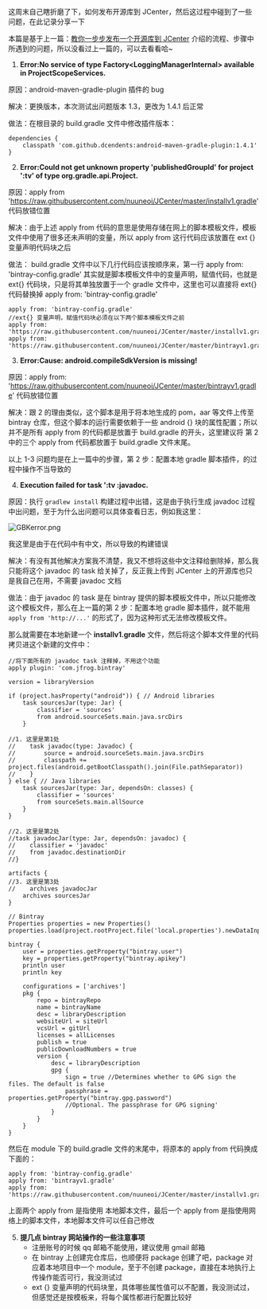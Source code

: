 这周末自己瞎折磨了下，如何发布开源库到 JCenter，然后这过程中碰到了一些问题，在此记录分享一下  

本篇是基于上一篇：[教你一步步发布一个开源库到 JCenter](https://www.jianshu.com/p/91a55d8f7055) 介绍的流程、步骤中所遇到的问题，所以没看过上一篇的，可以去看看哈~

1. **Error:No service of type Factory\<LoggingManagerInternal\> available in ProjectScopeServices.**  

原因：android-maven-gradle-plugin 插件的 bug  

解决：更换版本，本次测试出问题版本 1.3，更改为 1.4.1 后正常

做法：在根目录的 build.gradle 文件中修改插件版本：

```   
dependencies {
	classpath 'com.github.dcendents:android-maven-gradle-plugin:1.4.1'
}
```



2. **Error:Could not get unknown property 'publishedGroupId' for project ':tv' of type org.gradle.api.Project.**  

原因：apply from 'https://raw.githubusercontent.com/nuuneoi/JCenter/master/installv1.gradle' 代码放错位置

解决：由于上述 apply from 代码的意思是使用存储在网上的脚本模板文件，模板文件中使用了很多还未声明的变量，所以 apply from 这行代码应该放置在 ext {} 变量声明代码块之后  

做法：  build.gradle 文件中以下几行代码应该按顺序来，第一行 apply from: 'bintray-config.gradle' 其实就是脚本模板文件中的变量声明，赋值代码，也就是 ext{} 代码块，只是将其单独放置于一个 gradle 文件中，这里也可以直接将 ext{} 代码替换掉   apply from: 'bintray-config.gradle'

```
apply from: 'bintray-config.gradle'
//ext{} 变量声明，赋值代码块必须在以下两个脚本模板文件之前
apply from: 'https://raw.githubusercontent.com/nuuneoi/JCenter/master/installv1.gradle'
apply from: 'https://raw.githubusercontent.com/nuuneoi/JCenter/master/bintrayv1.gradle'
```



3. **Error:Cause: android.compileSdkVersion is missing!**

原因：apply from: 'https://raw.githubusercontent.com/nuuneoi/JCenter/master/bintrayv1.gradle' 代码放错位置  

解决：跟 2 的理由类似，这个脚本是用于将本地生成的 pom，aar 等文件上传至 bintray 仓库，但这个脚本的运行需要依赖于一些 android {} 块的属性配置；所以并不是所有 apply from 的代码都是放置于 build.gradle 的开头，这里建议将 第 2 中的三个 apply from 代码都放置于 build.gradle 文件末尾。  



以上 1-3 问题均是在上一篇中的步骤，第 2 步：配置本地 gradle 脚本插件，的过程中操作不当导致的  



4. **Execution failed for task ':tv :javadoc.**  

原因：执行 `gradlew install` 构建过程中出错，这是由于执行生成 javadoc 过程中出问题，至于为什么出问题可以具体查看日志，例如我这里：  

![GBKerror.png](https://upload-images.jianshu.io/upload_images/1924341-e04345f4c0ee0190.png?imageMogr2/auto-orient/strip%7CimageView2/2/w/1240)  

我这里是由于在代码中有中文，所以导致的构建错误

解决：有没有其他解决方案我不清楚，我又不想将这些中文注释给删除掉，那么我只能将这个 javadoc 的 task 给关掉了，反正我上传到 JCenter 上的开源库也只是我自己在用，不需要 javadoc 文档  

做法：由于 javadoc 的 task 是在 bintray 提供的脚本模板文件中，所以只能修改这个模板文件，那么在上一篇的第 2 步：配置本地 gradle 脚本插件，就不能用 `apply from 'http://...'` 的形式了，因为这种形式无法修改模板文件。

那么就需要在本地新建一个 **installv1.gradle** 文件，然后将这个脚本文件里的代码拷贝进这个新建的文件中：  

```  
//将下面所有的 javadoc task 注释掉，不用这个功能
apply plugin: 'com.jfrog.bintray'

version = libraryVersion

if (project.hasProperty("android")) { // Android libraries
    task sourcesJar(type: Jar) {
        classifier = 'sources'
        from android.sourceSets.main.java.srcDirs
    }

//1. 这里是第1处
//    task javadoc(type: Javadoc) {
//        source = android.sourceSets.main.java.srcDirs
//        classpath += project.files(android.getBootClasspath().join(File.pathSeparator))
//    }
} else { // Java libraries
    task sourcesJar(type: Jar, dependsOn: classes) {
        classifier = 'sources'
        from sourceSets.main.allSource
    }
}

//2. 这里是第2处
//task javadocJar(type: Jar, dependsOn: javadoc) {
//    classifier = 'javadoc'
//    from javadoc.destinationDir
//}

artifacts {
//3. 这里是第3处
//    archives javadocJar
    archives sourcesJar
}

// Bintray
Properties properties = new Properties()
properties.load(project.rootProject.file('local.properties').newDataInputStream())

bintray {
    user = properties.getProperty("bintray.user")
    key = properties.getProperty("bintray.apikey")
    println user
    println key

    configurations = ['archives']
    pkg {
        repo = bintrayRepo
        name = bintrayName
        desc = libraryDescription
        websiteUrl = siteUrl
        vcsUrl = gitUrl
        licenses = allLicenses
        publish = true
        publicDownloadNumbers = true
        version {
            desc = libraryDescription
            gpg {
                sign = true //Determines whether to GPG sign the files. The default is false
                passphrase = properties.getProperty("bintray.gpg.password")
                //Optional. The passphrase for GPG signing'
            }
        }
    }
}
```

然后在 module 下的 build.gradle 文件的末尾中，将原本的 apply from 代码换成下面的：  

```  
apply from: 'bintray-config.gradle'
apply from: 'bintrayv1.gradle'
apply from: 'https://raw.githubusercontent.com/nuuneoi/JCenter/master/installv1.gradle'
```

上面两个 apply from 是指使用 本地脚本文件，最后一个 apply from 是指使用网络上的脚本文件，本地脚本文件可以任自己修改  



5. **提几点 bintray 网站操作的一些注意事项** 
   - 注册账号的时候 qq 邮箱不能使用，建议使用 gmail 邮箱
   - 在 bintray 上创建完仓库后，也顺便将 package 创建了吧，package 对应着本地项目中一个 module，至于不创建 package，直接在本地执行上传操作能否可行，我没测试过
   -  ext {} 变量声明的代码块里，具体哪些属性值可以不配置，我没测试过，但感觉还是按模板来，将每个属性都进行配置比较好





